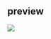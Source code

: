 ## preview


[![](https://mermaid.ink/img/pako:eNptjUtrwzAQhP_KsmdjJMWqHUFCm_TYU49FFxGvH2BJQZXow_i_VzK0p97mm9nZWfHme0KFw-I_bpMJEV5etQN4AuKPp9MZLoUuQGKna6GcrGDcbE0kBTEkgq34UK7-SbDCMcw9qmJUaClYUxDX0tIYJ7KkUWXZ02DSEjVqt-Xa3bg37-1vM_g0TqgGs7xnSvc-zzzPZgzG_rmBXE_h6pOLqBq-_0C14icqfnyoOet4I3hzFFlU-IVKiloyxsShbcWhk1JsFX7vo6zuWrn9APOuWJw?type=png)](https://mermaid.live/edit#pako:eNptjUtrwzAQhP_KsmdjJMWqHUFCm_TYU49FFxGvH2BJQZXow_i_VzK0p97mm9nZWfHme0KFw-I_bpMJEV5etQN4AuKPp9MZLoUuQGKna6GcrGDcbE0kBTEkgq34UK7-SbDCMcw9qmJUaClYUxDX0tIYJ7KkUWXZ02DSEjVqt-Xa3bg37-1vM_g0TqgGs7xnSvc-zzzPZgzG_rmBXE_h6pOLqBq-_0C14icqfnyoOet4I3hzFFlU-IVKiloyxsShbcWhk1JsFX7vo6zuWrn9APOuWJw)
